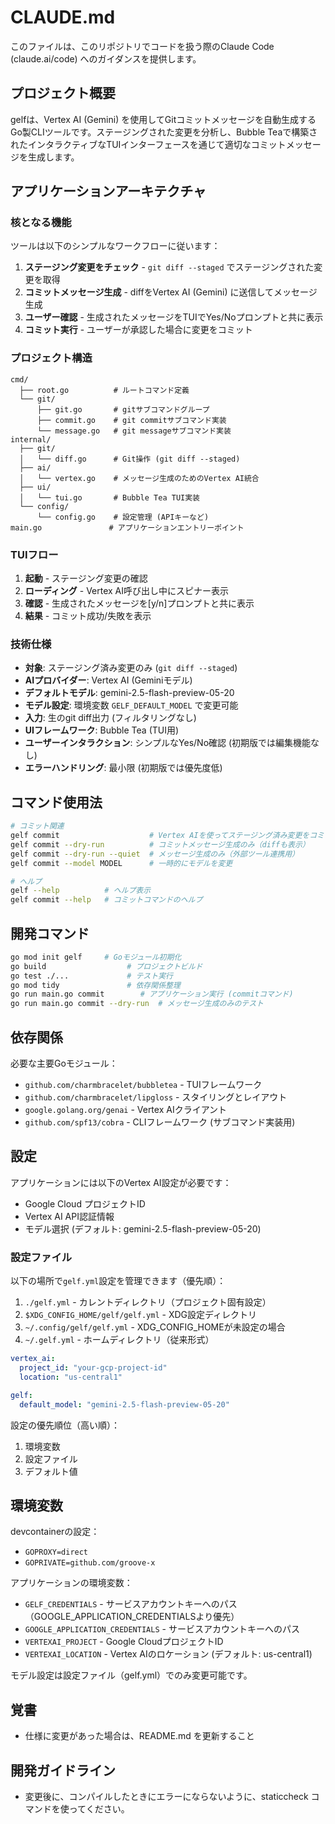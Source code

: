 # CLAUDE.md

このファイルは、このリポジトリでコードを扱う際のClaude Code (claude.ai/code) へのガイダンスを提供します。

## プロジェクト概要

gelfは、Vertex AI (Gemini) を使用してGitコミットメッセージを自動生成するGo製CLIツールです。ステージングされた変更を分析し、Bubble Teaで構築されたインタラクティブなTUIインターフェースを通じて適切なコミットメッセージを生成します。

## アプリケーションアーキテクチャ

### 核となる機能
ツールは以下のシンプルなワークフローに従います：
1. **ステージング変更をチェック** - `git diff --staged` でステージングされた変更を取得
2. **コミットメッセージ生成** - diffをVertex AI (Gemini) に送信してメッセージ生成
3. **ユーザー確認** - 生成されたメッセージをTUIでYes/Noプロンプトと共に表示
4. **コミット実行** - ユーザーが承認した場合に変更をコミット

### プロジェクト構造
```
cmd/
  ├── root.go          # ルートコマンド定義
  └── git/
      ├── git.go       # gitサブコマンドグループ
      ├── commit.go    # git commitサブコマンド実装
      └── message.go   # git messageサブコマンド実装
internal/
  ├── git/
  │   └── diff.go      # Git操作 (git diff --staged)
  ├── ai/
  │   └── vertex.go    # メッセージ生成のためのVertex AI統合
  ├── ui/
  │   └── tui.go       # Bubble Tea TUI実装
  └── config/
      └── config.go    # 設定管理 (APIキーなど)
main.go               # アプリケーションエントリーポイント
```

### TUIフロー
1. **起動** - ステージング変更の確認
2. **ローディング** - Vertex AI呼び出し中にスピナー表示
3. **確認** - 生成されたメッセージを[y/n]プロンプトと共に表示
4. **結果** - コミット成功/失敗を表示

### 技術仕様
- **対象**: ステージング済み変更のみ (`git diff --staged`)
- **AIプロバイダー**: Vertex AI (Geminiモデル)
- **デフォルトモデル**: gemini-2.5-flash-preview-05-20
- **モデル設定**: 環境変数 `GELF_DEFAULT_MODEL` で変更可能
- **入力**: 生のgit diff出力 (フィルタリングなし)
- **UIフレームワーク**: Bubble Tea (TUI用)
- **ユーザーインタラクション**: シンプルなYes/No確認 (初期版では編集機能なし)
- **エラーハンドリング**: 最小限 (初期版では優先度低)

## コマンド使用法

```bash
# コミット関連
gelf commit                    # Vertex AIを使ってステージング済み変更をコミット（TUI付き）
gelf commit --dry-run          # コミットメッセージ生成のみ（diffも表示）
gelf commit --dry-run --quiet  # メッセージ生成のみ（外部ツール連携用）
gelf commit --model MODEL      # 一時的にモデルを変更

# ヘルプ
gelf --help          # ヘルプ表示
gelf commit --help   # コミットコマンドのヘルプ
```

## 開発コマンド

```bash
go mod init gelf     # Goモジュール初期化
go build                  # プロジェクトビルド
go test ./...             # テスト実行
go mod tidy               # 依存関係整理
go run main.go commit        # アプリケーション実行 (commitコマンド)
go run main.go commit --dry-run  # メッセージ生成のみのテスト
```

## 依存関係

必要な主要Goモジュール：
- `github.com/charmbracelet/bubbletea` - TUIフレームワーク
- `github.com/charmbracelet/lipgloss` - スタイリングとレイアウト
- `google.golang.org/genai` - Vertex AIクライアント
- `github.com/spf13/cobra` - CLIフレームワーク (サブコマンド実装用)

## 設定

アプリケーションには以下のVertex AI設定が必要です：
- Google Cloud プロジェクトID
- Vertex AI API認証情報
- モデル選択 (デフォルト: gemini-2.5-flash-preview-05-20)

### 設定ファイル

以下の場所で`gelf.yml`設定を管理できます（優先順）：

1. `./gelf.yml` - カレントディレクトリ（プロジェクト固有設定）
2. `$XDG_CONFIG_HOME/gelf/gelf.yml` - XDG設定ディレクトリ
3. `~/.config/gelf/gelf.yml` - XDG_CONFIG_HOMEが未設定の場合
4. `~/.gelf.yml` - ホームディレクトリ（従来形式）

```yaml
vertex_ai:
  project_id: "your-gcp-project-id"
  location: "us-central1"

gelf:
  default_model: "gemini-2.5-flash-preview-05-20"
```

設定の優先順位（高い順）：
1. 環境変数
2. 設定ファイル
3. デフォルト値

## 環境変数

devcontainerの設定：
- `GOPROXY=direct`
- `GOPRIVATE=github.com/groove-x`

アプリケーションの環境変数：
- `GELF_CREDENTIALS` - サービスアカウントキーへのパス（GOOGLE_APPLICATION_CREDENTIALSより優先）
- `GOOGLE_APPLICATION_CREDENTIALS` - サービスアカウントキーへのパス
- `VERTEXAI_PROJECT` - Google CloudプロジェクトID
- `VERTEXAI_LOCATION` - Vertex AIのロケーション (デフォルト: us-central1)

モデル設定は設定ファイル（gelf.yml）でのみ変更可能です。

## 覚書

- 仕様に変更があった場合は、README.md を更新すること

## 開発ガイドライン

- 変更後に、コンパイルしたときにエラーにならないように、staticcheck コマンドを使ってください。